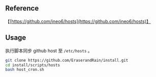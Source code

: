 ## Reference
【[https://github.com/ineo6/hosts](https://github.com/ineo6/hosts)】
## Usage
执行脚本同步 github host 至 `/etc/hosts` 。
```bash
git clone https://github.com/EraserandRain/install.git
cd install/scripts/hosts
bash host_cron.sh